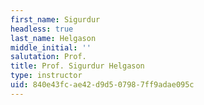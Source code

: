 ```yaml
---
first_name: Sigurdur
headless: true
last_name: Helgason
middle_initial: ''
salutation: Prof.
title: Prof. Sigurdur Helgason
type: instructor
uid: 840e43fc-ae42-d9d5-0798-7ff9adae095c
---
```

